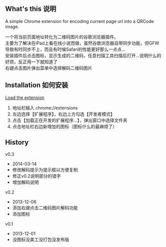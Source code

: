 ## What's this 说明
A simple Chrome extension for encoding current page url into a QRCode image. 

一个将当前页面地址转化为二维码图片的谷歌浏览器插件。  
主要为了解决在iPad上看在线小说而做，虽然谷歌浏览器自带同步功能，但GFW导致有时同步不上，而且有时候Safari的性能更好那么一点点...  
安装插件后点击图标，显示生成的二维码，任意扫描工具扫描后打开...说明什么的好烦，反正用一下就知道了  
右键点击图片弹出菜单中选择解码二维码图片  

## Installation 如何安装
[Load the extension](https://developer.chrome.com/extensions/getstarted.html#unpacked)  

1. 地址栏输入 chrome://extensions
2. 左边选择【扩展程序】，右边上方勾选【开发者模式】
3. 点击【加载正在开发的扩展程序...】，弹出窗口中选择文件夹
4. 点击地址栏右边新增加的图标（图标什么的最麻烦了）

## History

v0.3

* 2014-03-14
* 修改解码提示为提示框以方便复制
* 修正v0.2说明部分的错字
* 增加解码说明

v0.2

* 2013-12-06
* 添加右键点击二维码图片解码功能
* 添加图标

v0.1

* 2013-12-01
* 没图标没美工没打包没发布版